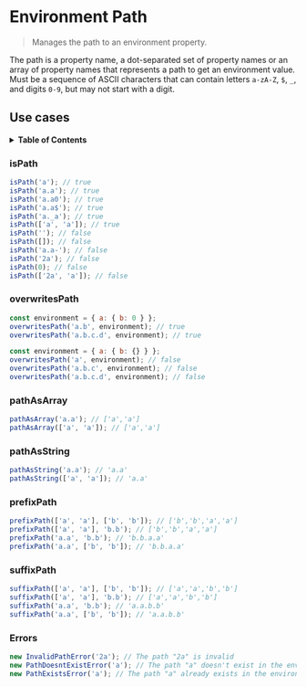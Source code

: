 # Environment Path

> Manages the path to an environment property.

The path is a property name, a dot-separated set of property names or an array of property names
that represents a path to get an environment value. Must be a sequence of ASCII characters that can contain
letters `a-zA-Z`, `$`, `_`, and digits `0-9`, but may not start with a digit.

## Use cases

<details>
  <summary><strong>Table of Contents</strong></summary>
  <ol>
    <li><a href="#ispath">isPath</a></li>
    <li><a href="#overwritespath">overwritesPath</a></li>
    <li><a href="#pathasarray">pathAsArray</a></li>
    <li><a href="#pathasstring">pathAsString</a></li>
    <li><a href="#prefixpath">prefixPath</a></li>
    <li><a href="#suffixpath">suffixPath</a></li>
    <li><a href="#errors">Errors</a></li>
  </ol>
</details>

### isPath

```js
isPath('a'); // true
isPath('a.a'); // true
isPath('a.a0'); // true
isPath('a.a$'); // true
isPath('a._a'); // true
isPath(['a', 'a']); // true
isPath(''); // false
isPath([]); // false
isPath('a.a-'); // false
isPath('2a'); // false
isPath(0); // false
isPath(['2a', 'a']); // false
```

### overwritesPath

```js
const environment = { a: { b: 0 } };
overwritesPath('a.b', environment); // true
overwritesPath('a.b.c.d', environment); // true
```

```js
const environment = { a: { b: {} } };
overwritesPath('a', environment); // false
overwritesPath('a.b.c', environment); // false
overwritesPath('a.b.c.d', environment); // false
```

### pathAsArray

```js
pathAsArray('a.a'); // ['a','a']
pathAsArray(['a', 'a']); // ['a','a']
```

### pathAsString

```js
pathAsString('a.a'); // 'a.a'
pathAsString(['a', 'a']); // 'a.a'
```

### prefixPath

```js
prefixPath(['a', 'a'], ['b', 'b']); // ['b','b','a','a']
prefixPath(['a', 'a'], 'b.b'); // ['b','b','a','a']
prefixPath('a.a', 'b.b'); // 'b.b.a.a'
prefixPath('a.a', ['b', 'b']); // 'b.b.a.a'
```

### suffixPath

```js
suffixPath(['a', 'a'], ['b', 'b']); // ['a','a','b','b']
suffixPath(['a', 'a'], 'b.b'); // ['a','a','b','b']
suffixPath('a.a', 'b.b'); // 'a.a.b.b'
suffixPath('a.a', ['b', 'b']); // 'a.a.b.b'
```

### Errors

```js
new InvalidPathError('2a'); // The path "2a" is invalid
new PathDoesntExistError('a'); // The path "a" doesn't exist in the environment
new PathExistsError('a'); // The path "a" already exists in the environment
```
